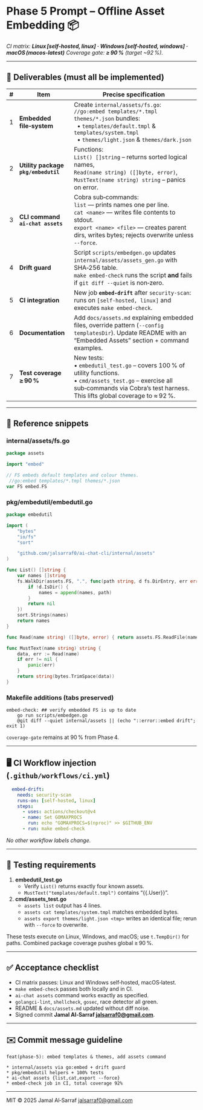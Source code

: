<!--
AI‑Chat‑CLI • Codex Prompt
Phase 5 – Offline Asset Embedding
Save this file as docs/codex/phase‑5‑embedding.md
Author: Jamal Al‑Sarraf <jalsarraf0@gmail.com>
-->

# Phase 5 Prompt – Offline Asset Embedding 📦
*CI matrix: **Linux [self‑hosted, linux] · Windows [self‑hosted, windows] · macOS (macos‑latest)**
Coverage gate: **≥ 90 %** (target ~92 %).*

---

## 🎯 Deliverables (must all be implemented)

| # | Item | Precise specification |
|---|------|-----------------------|
| 1 | **Embedded file‑system** | Create `internal/assets/fs.go`:<br>`//go:embed templates/*.tmpl themes/*.json` bundles:<br>  • `templates/default.tmpl` & `templates/system.tmpl`<br>  • `themes/light.json` & `themes/dark.json` |
| 2 | **Utility package `pkg/embedutil`** | Functions:<br>`List() []string` – returns sorted logical names,<br>`Read(name string) ([]byte, error)`,<br>`MustText(name string) string` – panics on error. |
| 3 | **CLI command `ai-chat assets`** | Cobra sub‑commands:<br>`list` — prints names one per line.<br>`cat <name>` — writes file contents to stdout.<br>`export <name> <file>` — creates parent dirs, writes bytes; rejects overwrite unless `--force`. |
| 4 | **Drift guard** | Script `scripts/embedgen.go` updates `internal/assets/assets_gen.go` with SHA‑256 table.<br>`make embed-check` runs the script **and** fails if `git diff --quiet` is non‑zero. |
| 5 | **CI integration** | New job **`embed-drift`** after `security-scan`:<br>runs on `[self-hosted, linux]` and executes `make embed-check`. |
| 6 | **Documentation** | Add `docs/assets.md` explaining embedded files, override pattern (`--config templatesDir`). Update README with an “Embedded Assets” section + command examples. |
| 7 | **Test coverage ≥ 90 %** | New tests:<br>• `embedutil_test.go` – covers 100 % of utility functions.<br>• `cmd/assets_test.go` – exercise all sub‑commands via Cobra’s test harness.<br>This lifts global coverage to ≈ 92 %. |

---

## 🔧 Reference snippets

### internal/assets/fs.go

```go
package assets

import "embed"

// FS embeds default templates and colour themes.
 //go:embed templates/*.tmpl themes/*.json
var FS embed.FS
```

### pkg/embedutil/embedutil.go

```go
package embedutil

import (
    "bytes"
    "io/fs"
    "sort"

    "github.com/jalsarraf0/ai-chat-cli/internal/assets"
)

func List() []string {
    var names []string
    fs.WalkDir(assets.FS, ".", func(path string, d fs.DirEntry, err error) error {
        if !d.IsDir() {
            names = append(names, path)
        }
        return nil
    })
    sort.Strings(names)
    return names
}

func Read(name string) ([]byte, error) { return assets.FS.ReadFile(name) }

func MustText(name string) string {
    data, err := Read(name)
    if err != nil {
        panic(err)
    }
    return string(bytes.TrimSpace(data))
}
```

### Makefile additions (tabs preserved)

```make
embed-check: ## verify embedded FS is up to date
    go run scripts/embedgen.go
    @git diff --quiet internal/assets || (echo "::error::embed drift"; exit 1)
```

`coverage-gate` remains at 90 % from Phase 4.

---

## 🖥️ CI Workflow injection (`.github/workflows/ci.yml`)

```yaml
  embed-drift:
    needs: security-scan
    runs-on: [self-hosted, linux]
    steps:
      - uses: actions/checkout@v4
      - name: Set GOMAXPROCS
        run: echo "GOMAXPROCS=$(nproc)" >> $GITHUB_ENV
      - run: make embed-check
```

_No other workflow labels change._

---

## 🧪 Testing requirements

1. **embedutil_test.go**
   * Verify `List()` returns exactly four known assets.
   * `MustText("templates/default.tmpl")` contains “{{.User}}”.
2. **cmd/assets_test.go**
   * `assets list` output has 4 lines.
   * `assets cat templates/system.tmpl` matches embedded bytes.
   * `assets export themes/light.json <tmp>` writes an identical file; rerun with `--force` to overwrite.

These tests execute on Linux, Windows, and macOS; use `t.TempDir()` for paths. Combined package coverage pushes global ≥ 90 %.

---

## ✅ Acceptance checklist

- CI matrix passes: Linux and Windows self‑hosted, macOS‑latest.
- `make embed-check` passes both locally and in CI.
- `ai-chat assets` command works exactly as specified.
- `golangci-lint`, `shellcheck`, `gosec`, race detector all green.
- README & `docs/assets.md` updated without diff noise.
- Signed commit **Jamal Al‑Sarraf <jalsarraf0@gmail.com>**.

---

## ✉️ Commit message guideline

```
feat(phase‑5): embed templates & themes, add assets command

* internal/assets via go:embed + drift guard
* pkg/embedutil helpers + 100% tests
* ai-chat assets {list,cat,export --force}
* embed-check job in CI, total coverage 92%
```

---

MIT © 2025 Jamal Al‑Sarraf <jalsarraf0@gmail.com>
